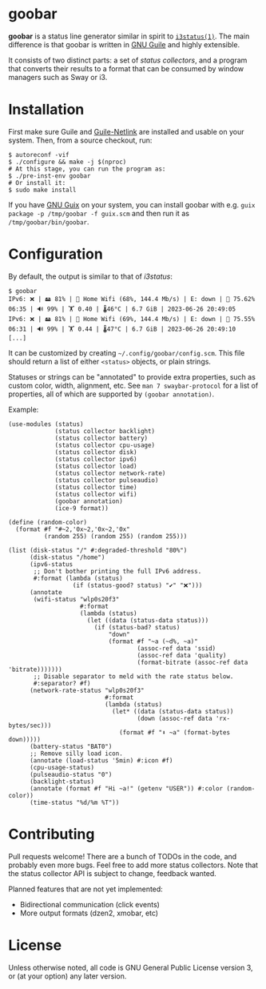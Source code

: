 goobar
======

**goobar** is a status line generator similar in spirit to
[`i3status(1)`](https://i3wm.org/docs/i3status.html).  The main difference is
that goobar is written in [GNU Guile](https://www.gnu.org/software/guile/) and
highly extensible.

It consists of two distinct parts: a set of *status collectors*, and a program
that converts their results to a format that can be consumed by window managers
such as Sway or i3.

# Installation

First make sure Guile and [Guile-Netlink](https://git.lepiller.eu/guile-netlink/)
are installed and usable on your system.  Then, from a source checkout, run:

```
$ autoreconf -vif
$ ./configure && make -j $(nproc)
# At this stage, you can run the program as:
$ ./pre-inst-env goobar
# Or install it:
$ sudo make install
```

If you have [GNU Guix](https://guix.gnu.org/) on your system, you can install
goobar with e.g. `guix package -p /tmp/goobar -f guix.scm` and then run it as
`/tmp/goobar/bin/goobar`.

# Configuration

By default, the output is similar to that of *i3status*:

```
$ goobar
IPv6: ❌ | 🖴 81% | 📶 Home Wifi (68%, 144.4 Mb/s) | E: down | 🔋 75.62% 06:35 | 🔊 99% | 🏋️ 0.40 | 🌡️46°C | 6.7 GiB | 2023-06-26 20:49:05
IPv6: ❌ | 🖴 81% | 📶 Home Wifi (69%, 144.4 Mb/s) | E: down | 🔋 75.55% 06:31 | 🔊 99% | 🏋️ 0.44 | 🌡️47°C | 6.7 GiB | 2023-06-26 20:49:10
[...]
```

It can be customized by creating `~/.config/goobar/config.scm`.  This file
should return a list of either `<status>` objects, or plain strings.

Statuses or strings can be "annotated" to provide extra properties, such as
custom color, width, alignment, etc.  See `man 7 swaybar-protocol` for a
list of properties, all of which are supported by `(goobar annotation)`.

Example:

```
(use-modules (status)
             (status collector backlight)
             (status collector battery)
             (status collector cpu-usage)
             (status collector disk)
             (status collector ipv6)
             (status collector load)
             (status collector network-rate)
             (status collector pulseaudio)
             (status collector time)
             (status collector wifi)
             (goobar annotation)
             (ice-9 format))

(define (random-color)
  (format #f "#~2,'0x~2,'0x~2,'0x"
          (random 255) (random 255) (random 255)))

(list (disk-status "/" #:degraded-threshold "80%")
      (disk-status "/home")
      (ipv6-status
       ;; Don't bother printing the full IPv6 address.
       #:format (lambda (status)
                  (if (status-good? status) "✔" "❌")))
      (annotate
       (wifi-status "wlp0s20f3"
                    #:format
                    (lambda (status)
                      (let ((data (status-data status)))
                        (if (status-bad? status)
                            "down"
                            (format #f "~a (~d%, ~a)"
                                    (assoc-ref data 'ssid)
                                    (assoc-ref data 'quality)
                                    (format-bitrate (assoc-ref data 'bitrate)))))))
       ;; Disable separator to meld with the rate status below.
       #:separator? #f)
      (network-rate-status "wlp0s20f3"
                           #:format
                           (lambda (status)
                             (let* ((data (status-data status))
                                    (down (assoc-ref data 'rx-bytes/sec)))
                               (format #f "⬇ ~a" (format-bytes down)))))
      (battery-status "BAT0")
      ;; Remove silly load icon.
      (annotate (load-status '5min) #:icon #f)
      (cpu-usage-status)
      (pulseaudio-status "0")
      (backlight-status)
      (annotate (format #f "Hi ~a!" (getenv "USER")) #:color (random-color))
      (time-status "%d/%m %T"))
```

# Contributing

Pull requests welcome!  There are a bunch of TODOs in the code, and probably
even more bugs.  Feel free to add more status collectors.  Note that the
status collector API is subject to change, feedback wanted.

Planned features that are not yet implemented:

* Bidirectional communication (click events)
* More output formats (dzen2, xmobar, etc)

# License

Unless otherwise noted, all code is GNU General Public License version 3,
or (at your option) any later version.
